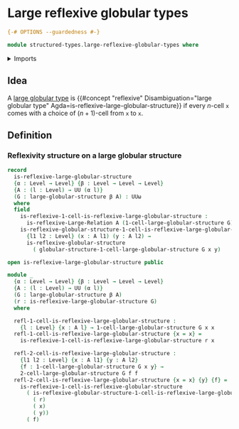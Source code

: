 # Large reflexive globular types

```agda
{-# OPTIONS --guardedness #-}

module structured-types.large-reflexive-globular-types where
```

<details><summary>Imports</summary>

```agda
open import foundation.large-binary-relations
open import foundation.universe-levels

open import structured-types.large-globular-types
open import structured-types.reflexive-globular-types
```

</details>

## Idea

A [large globular type](structured-types.large-globular-types.md) is
{{#concept "reflexive" Disambiguation="large globular type" Agda=is-reflexive-large-globular-structure}}
if every $n$-cell `x` comes with a choice of $(n+1)$-cell from `x` to `x`.

## Definition

### Reflexivity structure on a large globular structure

```agda
record
  is-reflexive-large-globular-structure
  {α : Level → Level} {β : Level → Level → Level}
  {A : (l : Level) → UU (α l)}
  (G : large-globular-structure β A) : UUω
  where
  field
    is-reflexive-1-cell-is-reflexive-large-globular-structure :
      is-reflexive-Large-Relation A (1-cell-large-globular-structure G)
    is-reflexive-globular-structure-1-cell-is-reflexive-large-globular-structure :
      {l1 l2 : Level} (x : A l1) (y : A l2) →
      is-reflexive-globular-structure
        ( globular-structure-1-cell-large-globular-structure G x y)

open is-reflexive-large-globular-structure public

module _
  {α : Level → Level} {β : Level → Level → Level}
  {A : (l : Level) → UU (α l)}
  (G : large-globular-structure β A)
  (r : is-reflexive-large-globular-structure G)
  where

  refl-1-cell-is-reflexive-large-globular-structure :
    {l : Level} {x : A l} → 1-cell-large-globular-structure G x x
  refl-1-cell-is-reflexive-large-globular-structure {x = x} =
    is-reflexive-1-cell-is-reflexive-large-globular-structure r x

  refl-2-cell-is-reflexive-large-globular-structure :
    {l1 l2 : Level} {x : A l1} {y : A l2}
    {f : 1-cell-large-globular-structure G x y} →
    2-cell-large-globular-structure G f f
  refl-2-cell-is-reflexive-large-globular-structure {x = x} {y} {f} =
    is-reflexive-1-cell-is-reflexive-globular-structure
      ( is-reflexive-globular-structure-1-cell-is-reflexive-large-globular-structure
        ( r)
        ( x)
        ( y))
      ( f)
```
